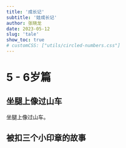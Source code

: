 ```yaml
---
title: '成长记'
subtitle: '娃成长记'
author: 张晓龙
date: 2023-05-12
slug: 'tale'
show_toc: true
# customCSS: ["utils/circled-numbers.css"]
---
```


# 5 - 6岁篇

## 坐腿上像过山车

坐腿上像过山车。

## 被扣三个小印章的故事


